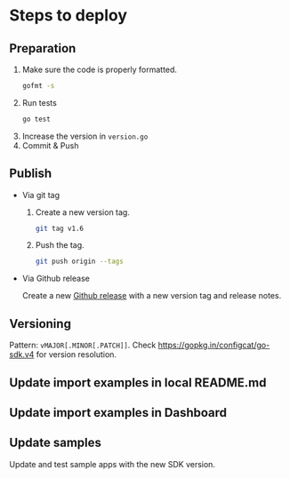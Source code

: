 # Steps to deploy
## Preparation
1. Make sure the code is properly formatted.
   ```bash
   gofmt -s
   ```
2. Run tests
   ```bash
   go test
   ```
3. Increase the version in `version.go`
4. Commit & Push
## Publish
- Via git tag
    1. Create a new version tag.
       ```bash
       git tag v1.6
       ```

    2. Push the tag.
       ```bash
       git push origin --tags
       ```
- Via Github release 

  Create a new [Github release](https://github.com/configcat/go-sdk/releases) with a new version tag and release notes.

## Versioning
Pattern: `vMAJOR[.MINOR[.PATCH]]`.
Check https://gopkg.in/configcat/go-sdk.v4 for version resolution.

## Update import examples in local README.md

## Update import examples in Dashboard

## Update samples
Update and test sample apps with the new SDK version.